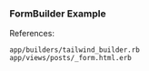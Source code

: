### FormBuilder Example

References:

```
app/builders/tailwind_builder.rb
app/views/posts/_form.html.erb
```